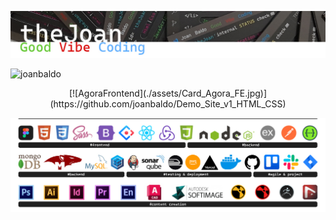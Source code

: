 ![Header](./assets/Joan_header.jpg)

<p align="left"> <img src="https://komarev.com/ghpvc/?username=joanbaldo" alt="joanbaldo" /> </p>


<div align="center">
[![AgoraFrontend](./assets/Card_Agora_FE.jpg)](https://github.com/joanbaldo/Demo_Site_v1_HTML_CSS) 

</div>




<!-- ![AgoraFrontend](./assets/Card_Agora_FE.jpg) -->
![skills](./assets/SW_stack_line.jpg)